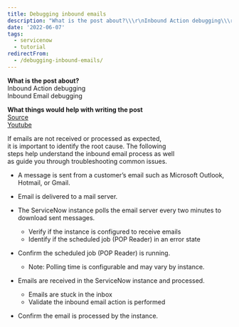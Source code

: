```yaml
---
title: Debugging inbound emails
description: "What is the post about?\\\r\nInbound Action debugging\\\r\nInbound Email debugging\r\n\r\nWhat things would help with writing the post\\\r\nSource\\\r\nYoutube\r\n\r\nIf emails ..."
date: '2022-06-07'
tags:
  - servicenow
  - tutorial
redirectFrom:
  - /debugging-inbound-emails/
---
```


<!--StartFragment-->

**What is the post about?**\
Inbound Action debugging\
Inbound Email debugging

**What things would help with writing the post**\
[Source](https://hi.service-now.com/kb_view.do?sys_kb_id=eb556f1287cd7c003fff83bdff434d46)\
[Youtube](https://www.youtube.com/watch?list=PLCOmiTb5WX3o-8pchYsG4DuyvrDXjbgjd&v=KX0b-MrTDpY)

If emails are not received or processed as expected,\
it is important to identify the root cause. The following\
steps help understand the inbound email process as well\
as guide you through troubleshooting common issues.

* A message is sent from a customer’s email such as Microsoft Outlook, Hotmail, or Gmail.
* Email is delivered to a mail server.
* The ServiceNow instance polls the email server every two minutes to download sent messages.

  * Verify if the instance is configured to receive emails
  * Identify if the scheduled job (POP Reader) in an error state
* Confirm the scheduled job (POP Reader) is running.

  * Note: Polling time is configurable and may vary by instance.
* Emails are received in the ServiceNow instance and processed.

  * Emails are stuck in the inbox
  * Validate the inbound email action is performed
* Confirm the email is processed by the instance.

<!--EndFragment-->